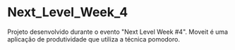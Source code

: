 # Next_Level_Week_4
Projeto desenvolvido durante o evento "Next Level Week #4". Moveit é uma aplicação de produtividade que utiliza a técnica pomodoro.
